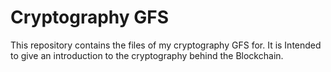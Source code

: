 # Cryptography GFS

This repository contains the files of my cryptography GFS for.
It is Intended to give an introduction to the cryptography behind the Blockchain.
